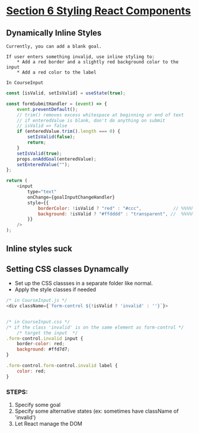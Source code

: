 # [Section 6 Styling React Components](https://www.udemy.com/course/react-the-complete-guide-incl-redux/learn/lecture/25597256#questions/15913124)

## Dynamically Inline Styles

    Currently, you can add a blank goal.

    If user enters something invalid, use inline styling to:
        * Add a red border and a slightly red background color to the input
        * Add a red color to the label

    In CourseInput

```javascript
const [isValid, setIsValid] = useState(true);

const formSubmitHandler = (event) => {
    event.preventDefault();
    // trim() removes excess whitespace at beginning or end of text
    // if enteredValue is blank, don't do anything on submit
    // isValid => false
    if (enteredValue.trim().length === 0) {
        setIsValid(false);
        return;
    }
    setIsValid(true);
    props.onAddGoal(enteredValue);
    setEnteredValue("");
};

return (
    <input
        type="text"
        onChange={goalInputChangeHandler}
        style={{
            borderColor: !isValid ? "red" : "#ccc",            // %%%%%% \\
            background: !isValid ? "#ffdddd" : "transparent", //  %%%%%%  \\
        }}
    />
);
```


## Inline styles suck 

## Setting CSS classes Dynamcally
* Set up the CSS classses in a separate folder like normal.
* Apply the style classes if needed 


```javascript
/* in CourseInput.js */
<div className={`form-control ${!isValid ? 'invalid' : ''}`}>


/* in CourseInput.css */
/* if the class 'invalid' is on the same element as form-control */
    /* target the input  */
.form-control.invalid input {
    border-color: red;
    background: #ffd7d7;
}

.form-control.form-control.invalid label {
    color: red;
}
```

### STEPS:
1. Specify some goal
2. Specify some alternative states (ex: sometimes have className of 'invalid')
3. Let React manage the DOM